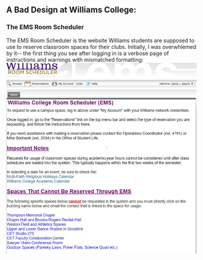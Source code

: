 ## A Bad Design at Williams College:
### The EMS Room Scheduler

The EMS Room Scheduler is the website Williams students are supposed to use to reserve classroom spaces for their clubs. Initially, I was overwhlemed by it-- the first thing you see after logging in is a verbose page of instructions and warnings with mismatched formatting:
![Image of EMS home page](https://github.com/jamiekasulis/jamiekasulis.github.io/blob/master/images/ems_1.JPG?raw=true)
